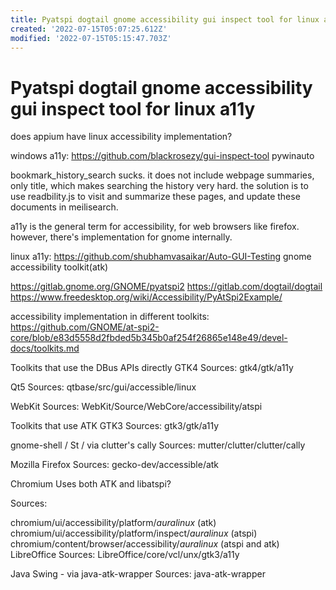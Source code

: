 ```yaml
---
title: Pyatspi dogtail gnome accessibility gui inspect tool for linux a11y
created: '2022-07-15T05:07:25.612Z'
modified: '2022-07-15T05:15:47.703Z'
---
```


# Pyatspi dogtail gnome accessibility gui inspect tool for linux a11y

does appium have linux accessibility implementation?

windows a11y:
https://github.com/blackrosezy/gui-inspect-tool
pywinauto

bookmark_history_search sucks. it does not include webpage summaries, only title, which makes searching the history very hard. the solution is to use readbility.js to visit and summarize these pages, and update these documents in meilisearch.

a11y is the general term for accessibility, for web browsers like firefox. however, there's implementation for gnome internally.

linux a11y:
https://github.com/shubhamvasaikar/Auto-GUI-Testing
gnome accessibility toolkit(atk)

https://gitlab.gnome.org/GNOME/pyatspi2
https://gitlab.com/dogtail/dogtail
https://www.freedesktop.org/wiki/Accessibility/PyAtSpi2Example/

accessibility implementation in different toolkits:
https://github.com/GNOME/at-spi2-core/blob/e83d5558d2fbded5b345b0af254f26865e148e49/devel-docs/toolkits.md

Toolkits that use the DBus APIs directly
GTK4
Sources: gtk4/gtk/a11y

Qt5
Sources: qtbase/src/gui/accessible/linux

WebKit
Sources: WebKit/Source/WebCore/accessibility/atspi

Toolkits that use ATK
GTK3
Sources: gtk3/gtk/a11y

gnome-shell / St / via clutter's cally
Sources: mutter/clutter/clutter/cally

Mozilla Firefox
Sources: gecko-dev/accessible/atk

Chromium
Uses both ATK and libatspi?

Sources:

chromium/ui/accessibility/platform/*auralinux* (atk)
chromium/ui/accessibility/platform/inspect/*auralinux* (atspi)
chromium/content/browser/accessibility/*auralinux* (atspi and atk)
LibreOffice
Sources: LibreOffice/core/vcl/unx/gtk3/a11y

Java Swing - via java-atk-wrapper
Sources: java-atk-wrapper



